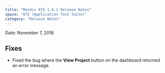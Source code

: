```yaml
---
title: "Mendix ATS 1.8.1 Release Notes"
space: "ATS (Application Test Suite)"
category: "Release Notes"
---
```


Date: November 7, 2016

## Fixes
* Fixed the bug where the **View Project** button on the dashboard returned an error message.
